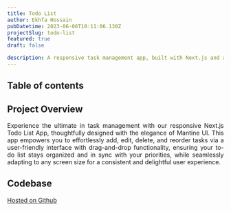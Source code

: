 ```yaml
---
title: Todo List
author: Ekhfa Hossain
pubDatetime: 2023-06-06T10:11:06.130Z
projectSlug: todo-list
featured: true
draft: false

description: A responsive task management app, built with Next.js and adorned with Mantine UI, offering easy task manipulation, drag-and-drop reordering, and cross-device compatibility.
---
```


## Table of contents

## Project Overview

<p style='text-align: justify;'>
Experience the ultimate in task management with our responsive Next.js Todo List App, thoughtfully designed with the elegance of Mantine UI. This app empowers you to effortlessly add, edit, delete, and reorder tasks via a user-friendly interface with drag-and-drop functionality, ensuring your to-do list stays organized and in sync with your priorities, while seamlessly adapting to any screen size for a consistent and delightful user experience.
</p>

## Codebase

[Hosted on Github](https://github.com/EkhfaHossain/To-Do)
